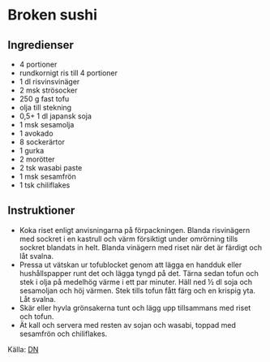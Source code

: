 # Broken sushi

## Ingredienser

* 4 portioner
* rundkornigt ris till 4 portioner
* 1 dl risvinsvinäger
* 2 msk strösocker
* 250 g fast tofu
* olja till stekning
* 0,5+ 1 dl japansk soja
* 1 msk sesamolja
* 1 avokado
* 8 sockerärtor
* 1 gurka
* 2 morötter
* 2 tsk wasabi paste
* 1 msk sesamfrön
* 1 tsk chiliflakes

## Instruktioner

* Koka riset enligt anvisningarna på förpack­ningen. Blanda risvinägern med sockret i en kastrull och värm försiktigt under omrörning tills sockret blandats in helt. Blanda vinägern med riset när det är färdigt och låt svalna.
* Pressa ut vätskan ur tofublocket genom att lägga en handduk eller hushållspapper runt det och lägga tyngd på det. Tärna sedan tofun och stek i olja på medelhög värme i ett par minuter. Häll ned ½ dl soja och sesamoljan och höj värmen. Stek tills tofun fått färg och en krispig yta. Låt svalna.
* Skär eller hyvla grönsakerna tunt och lägg upp tillsammans med riset och tofun.
* Ät kall och servera med resten av sojan och wasabi, toppad med sesamfrön och chiliflakes.

 Källa: [DN](https://www.dn.se/mat-dryck/broken-sushi/)